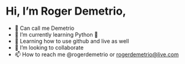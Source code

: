 # Hi, I’m Roger Demetrio,
- 👋 Can call me Demetrio
- 🌱 I’m currently learning Python 🐍
- 🌱 Learning how to use github and live as well
- 💞️ I’m looking to collaborate
- 📫 How to reach me @rogerdemetrio or rogerdemetrio@live.com
